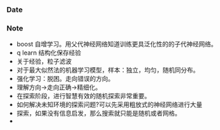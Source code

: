 ### Date


### Note
- boost 自增学习。用父代神经网络知道训练更具泛化性的的子代神经网络。
- q learn 结构化保存经验
- 关于经验，粒子滤波
- 对于最大似然法的机器学习模型，样本：独立，均匀，随机同分布。
- 强化学习：脱困。走向错误的方向。
- 理解方向->走向正确->精细化。
- 在探索阶段，进行智慧有效的随机探索非常重要。
- 如何解决未知环境的探索问题?可以先采用粗放式的神经网络进行大量
- 探索，如果没有信息启发，那么搜索就只能是随机或者网格。
- 
